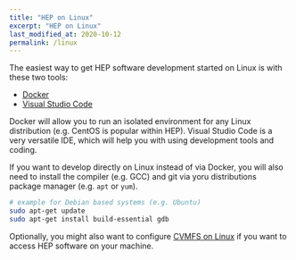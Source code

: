 ```yaml
---
title: "HEP on Linux"
excerpt: "HEP on Linux"
last_modified_at: 2020-10-12
permalink: /linux
---
```


The easiest way to get HEP software development started on Linux is with these two tools:

- [Docker](linux/docker)
- [Visual Studio Code](editors-and-ides/vscode)

Docker will allow you to run an isolated environment for any Linux distribution (e.g. CentOS is popular within HEP).
Visual Studio Code is a very versatile IDE, which will help you with using development tools and coding.

If you want to develop directly on Linux instead of via Docker, you will also need to install the compiler (e.g. GCC) and git via
yoru distributions package manager (e.g. `apt` or `yum`).

```bash
# example for Debian based systems (e.g. Ubuntu)
sudo apt-get update
sudo apt-get install build-essential gdb
```

Optionally, you might also want to configure [CVMFS on Linux](linux/cvmfs) if you want to access HEP software on your machine.
